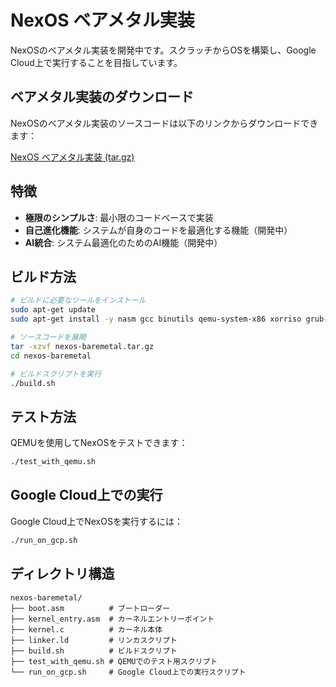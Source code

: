 # NexOS ベアメタル実装

NexOSのベアメタル実装を開発中です。スクラッチからOSを構築し、Google Cloud上で実行することを目指しています。

## ベアメタル実装のダウンロード

NexOSのベアメタル実装のソースコードは以下のリンクからダウンロードできます：

[NexOS ベアメタル実装 (tar.gz)](https://storage.googleapis.com/nexos-project/nexos-baremetal.tar.gz)

## 特徴

- **極限のシンプルさ**: 最小限のコードベースで実装
- **自己進化機能**: システムが自身のコードを最適化する機能（開発中）
- **AI統合**: システム最適化のためのAI機能（開発中）

## ビルド方法

```bash
# ビルドに必要なツールをインストール
sudo apt-get update
sudo apt-get install -y nasm gcc binutils qemu-system-x86 xorriso grub-pc-bin grub-common

# ソースコードを展開
tar -xzvf nexos-baremetal.tar.gz
cd nexos-baremetal

# ビルドスクリプトを実行
./build.sh
```

## テスト方法

QEMUを使用してNexOSをテストできます：

```bash
./test_with_qemu.sh
```

## Google Cloud上での実行

Google Cloud上でNexOSを実行するには：

```bash
./run_on_gcp.sh
```

## ディレクトリ構造

```
nexos-baremetal/
├── boot.asm          # ブートローダー
├── kernel_entry.asm  # カーネルエントリーポイント
├── kernel.c          # カーネル本体
├── linker.ld         # リンカスクリプト
├── build.sh          # ビルドスクリプト
├── test_with_qemu.sh # QEMUでのテスト用スクリプト
└── run_on_gcp.sh     # Google Cloud上での実行スクリプト
```